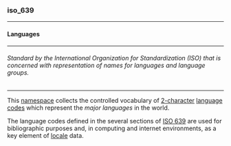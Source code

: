### iso_639



------
#### Languages



------
###### Standard by the International Organization for Standardization (ISO) that is concerned with representation of names for languages and language groups.



------
This [namespace](/code/nid) collects the controlled vocabulary of [2-character](https://en.wikipedia.org/wiki/List_of_ISO_639-1_codes) [language codes](https://www.iso.org/iso-639-language-codes.html) which represent the *major languages* in the world.

The language codes defined in the several sections of [ISO 639](https://en.wikipedia.org/wiki/ISO_639) are used for bibliographic purposes and, in computing and internet environments, as a key element of [locale](https://en.wikipedia.org/wiki/Locale_(computer_software) "Locale (computer software)") data.